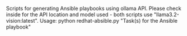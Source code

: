 Scripts for generating Ansible playbooks using ollama API.
Please check inside for the API location and model used - both scripts use "llama3.2-vision:latest".
Usage:
  python redhat-absible.py "Task(s) for the Ansible playbook"
